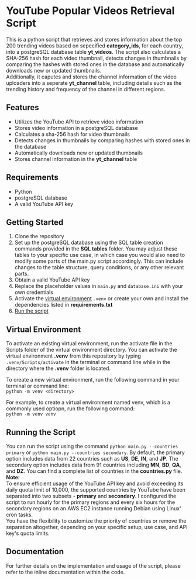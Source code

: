 # YouTube Popular Videos Retrieval Script

This is a python script that retrieves and stores information about the top 200 trending videos based on sepecified **category_ids**, for each country, into a postgreSQL database table **yt_videos**. The script also calculates a SHA-256 hash for each video thumbnail, detects changes in thumbnails by comparing the hashes with stored ones in the database and automatically downloads new or updated thumbnails. <br> Additionally, it caputes and stores the channel information of the video uploaders into a seperate **yt_channel** table, including details such as the trending history and frequency of the channel in different regions.  

## Features

- Utilizes the YouTube API to retrieve video information <br>
- Stores video information in a postgreSQL database <br>
- Calculates a sha-256 hash for video thumbnails <br>
- Detects changes in thumbnails by comparing hashes with stored ones in the database<br>
- Automatically downloads new or updated thumbnails<br>
- Stores channel information in the **yt_channel** table

## Requirements
- Python<br>
- postgreSQL database<br>
- A valid YouTube API key

## Getting Started

1. Clone the repository <br>
2. Set up the postgreSQL database using the SQL table creation commands provided in the **SQL tables** folder. You may adjust these tables to your specific use case, in which case you would also need to modify some parts of the main.py script accordingly. This can include changes to the table structure, query conditions, or any other relevant parts.<br>
3. Obtain a valid YouTube API key<br>
4. Replace the placeholder values in `main.py` and `database.ini` with your own credentials<br>
5. Activate the [virtual environment](#virtual-environment) `.venv` or create your own and install the dependencies listed in **requirements.txt**
6. [Run the script](#running-the-script)

## Virtual Environment 

To activate an existing virtual environment, run the activate file in the Scripts folder of the virtual environment directory. You can activate the virtual environment **.venv** from this repository by typing `.venv/Scripts/activate` in the terminal or command line while in the directory where the **.venv** folder is located.

To create a new virtual environment, run the following command in your terminal or command line: <br>
`python -m venv <directory>`

For example, to create a virtual environment named venv, which is a commonly used optiopn, run the following command: <br>
`python -m venv venv`

## Running the Script

You can run the script using the command `python main.py --countries primary` or `python main.py --countries secondary`. By default, the primary option includes data from 22 countries such as **US**, **DE**, **IN**, and **JP**. The secondary option includes data from 91 countries including **MN**, **BD**, **QA**, and **DZ**. You can find a complete list of countries in the **countries.py** file.
<br>
**Note:**<br>
To ensure efficient usage of the YouTube API key and avoid exceeding its daily quota limit of 10,000, the supported countries by YouTube have been separated into two subsets - **primary** and **secondary**. I configured the script to run hourly for the primary regions and every six hours for the secondary regions on an AWS EC2 instance running Debian using Linux' cron tasks. 
<br> You have the flexibility to customize the priority of countries or remove the separation altogether, depending on your specific setup, use case, and API key's quota limits.


## Documentation

For further details on the implementation and usage of the script, please refer to the inline documentation within the code.